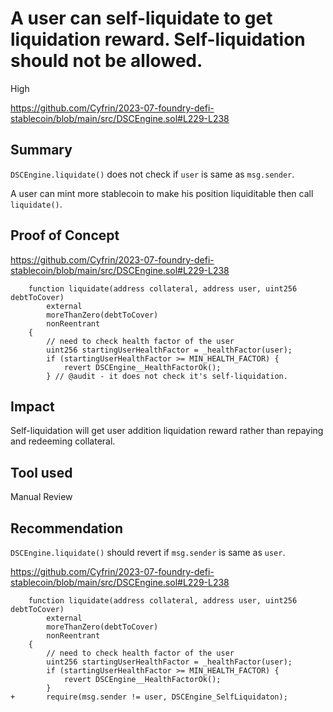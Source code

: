 # A user can self-liquidate to get liquidation reward. Self-liquidation should not be allowed.

High

https://github.com/Cyfrin/2023-07-foundry-defi-stablecoin/blob/main/src/DSCEngine.sol#L229-L238

## Summary

`DSCEngine.liquidate()` does not check if `user` is same as `msg.sender`.

A user can mint more stablecoin to make his position liquiditable then call `liquidate()`.

## Proof of Concept 
https://github.com/Cyfrin/2023-07-foundry-defi-stablecoin/blob/main/src/DSCEngine.sol#L229-L238
```solidity
    function liquidate(address collateral, address user, uint256 debtToCover)
        external
        moreThanZero(debtToCover)
        nonReentrant
    {
        // need to check health factor of the user
        uint256 startingUserHealthFactor = _healthFactor(user);
        if (startingUserHealthFactor >= MIN_HEALTH_FACTOR) {
            revert DSCEngine__HealthFactorOk();
        } // @audit - it does not check it's self-liquidation.
```

## Impact
Self-liquidation will get user addition liquidation reward rather than repaying and redeeming collateral.

## Tool used

Manual Review

## Recommendation
`DSCEngine.liquidate()` should revert if `msg.sender` is same as `user`.

https://github.com/Cyfrin/2023-07-foundry-defi-stablecoin/blob/main/src/DSCEngine.sol#L229-L238
```solidity
    function liquidate(address collateral, address user, uint256 debtToCover)
        external
        moreThanZero(debtToCover)
        nonReentrant
    {
        // need to check health factor of the user
        uint256 startingUserHealthFactor = _healthFactor(user);
        if (startingUserHealthFactor >= MIN_HEALTH_FACTOR) {
            revert DSCEngine__HealthFactorOk();
        } 
+       require(msg.sender != user, DSCEngine_SelfLiquidaton);
```
